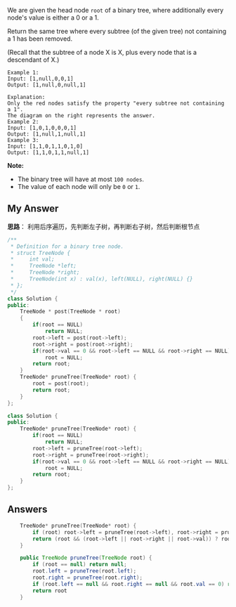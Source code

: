 We are given the head node `root` of a binary tree, where additionally every node's value is either a 0 or a 1.

Return the same tree where every subtree (of the given tree) not containing a 1 has been removed.

(Recall that the subtree of a node X is X, plus every node that is a descendant of X.)

```
Example 1:
Input: [1,null,0,0,1]
Output: [1,null,0,null,1]
 
Explanation: 
Only the red nodes satisfy the property "every subtree not containing a 1".
The diagram on the right represents the answer.
Example 2:
Input: [1,0,1,0,0,0,1]
Output: [1,null,1,null,1]
Example 3:
Input: [1,1,0,1,1,0,1,0]
Output: [1,1,0,1,1,null,1]
```

**Note:**

- The binary tree will have at most `100 nodes`.
- The value of each node will only be `0` or `1`.



## My Answer

**思路**： 利用后序遍历，先判断左子树，再判断右子树，然后判断根节点

```c++
/**
 * Definition for a binary tree node.
 * struct TreeNode {
 *     int val;
 *     TreeNode *left;
 *     TreeNode *right;
 *     TreeNode(int x) : val(x), left(NULL), right(NULL) {}
 * };
 */
class Solution {
public:
    TreeNode * post(TreeNode * root)
    {
        if(root == NULL)
            return NULL;
        root->left = post(root->left);
        root->right = post(root->right);
        if(root->val == 0 && root->left == NULL && root->right == NULL)
            root = NULL;
        return root;
    }
    TreeNode* pruneTree(TreeNode* root) {
        root = post(root);
        return root;
    }
};
```



```c++
class Solution {
public:
    TreeNode* pruneTree(TreeNode* root) {
        if(root == NULL)
            return NULL;
        root->left = pruneTree(root->left);
        root->right = pruneTree(root->right);
        if(root->val == 0 && root->left == NULL && root->right == NULL)
            root = NULL;
        return root;
    }
};
```





## Answers

```C++ 
    TreeNode* pruneTree(TreeNode* root) {
        if (root) root->left = pruneTree(root->left), root->right = pruneTree(root->right);
        return (root && (root->left || root->right || root->val)) ? root : NULL;
    }
```



```java
    public TreeNode pruneTree(TreeNode root) {
        if (root == null) return null;
        root.left = pruneTree(root.left);
        root.right = pruneTree(root.right);
        if (root.left == null && root.right == null && root.val == 0) return null;
        return root
    }
```

